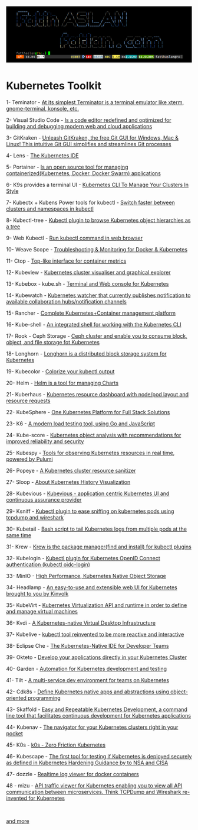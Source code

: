 # ![](bh.png)

# Kubernetes Toolkit


1- Teminator - [At its simplest Terminator is a terminal emulator like xterm, gnome-terminal, konsole, etc.](https://terminator-gtk3.readthedocs.io/en/latest/) <br>

2- Visual Studio Code - [Is a code editor redefined and optimized for building and debugging modern web and cloud applications](https://code.visualstudio.com/download) <br>

3- GitKraken - [Unleash GitKraken, the free Git GUI for Windows, Mac & Linux! This intuitive Git GUI simplifies and streamlines Git processes](https://www.gitkraken.com/download) <br>

4- Lens - [The Kubernetes IDE](https://github.com/lensapp/lens) <br>

5- Portainer - [Is an open source tool for managing containerized(Kubernetes, Docker, Docker Swarm) applications](https://github.com/portainer/k8s) <br>

6- K9s provides a terminal UI - [Kubernetes CLI To Manage Your Clusters In Style](https://github.com/derailed/k9s) <br>

7- Kubectx + Kubens Power tools for kubectl - [Switch faster between clusters and namespaces in kubectl](https://github.com/ahmetb/kubectx) <br>

8- Kubectl-tree - [Kubectl plugin to browse Kubernetes object hierarchies as a tree](https://github.com/ahmetb/kubectl-tree) <br>

9- Web Kubectl - [Run kubectl command in web browser](https://github.com/KubeOperator/webkubectl) <br>

10- Weave Scope - [Troubleshooting & Monitoring for Docker & Kubernetes](https://github.com/weaveworks/scope) <br>

11- Ctop - [Top-like interface for container metrics](https://github.com/bcicen/ctop) <br>

12- Kubeview - [Kubernetes cluster visualiser and graphical explorer](https://github.com/benc-uk/kubeview) <br>

13- Kubebox - kube.sh - [Terminal and Web console for Kubernetes](https://github.com/astefanutti/kubebox) <br>

14- Kubewatch - [Kubernetes watcher that currently publishes notification to available collaboration hubs/notification channels](https://github.com/bitnami-labs/kubewatch) <br>

15- Rancher - [Complete Kubernetes+Container management platform](https://github.com/rancher/rancher) <br>

16- Kube-shell - [An integrated shell for working with the Kubernetes CLI](https://github.com/cloudnativelabs/kube-shell) <br>

17- Rook - Ceph Storage - [Ceph cluster and enable you to consume block, object, and file storage fot Kubernetes](https://rook.io/docs/rook/v1.5/ceph-quickstart.html) <br>

18- Longhorn - [Longhorn is a distributed block storage system for Kubernetes](https://github.com/longhorn/longhorn) <br>

19- Kubecolor - [Colorize your kubectl output](https://github.com/dty1er/kubecolor) <br>

20- Helm - [Helm is a tool for managing Charts](https://github.com/helm/helm) <br>

21- Kuberhaus - [Kubernetes resource dashboard with node/pod layout and resource requests](https://github.com/stevelacy/kuberhaus) <br>

22- KubeSphere - [One Kubernetes Platform for Full Stack Solutions](https://kubesphere.io/) <br>

23- K6 - [A modern load testing tool, using Go and JavaScript](https://github.com/k6io/k6) <br>

24- Kube-score - [Kubernetes object analysis with recommendations for improved reliability and security](https://github.com/zegl/kube-score) <br>

25- Kubespy - [Tools for observing Kubernetes resources in real time, powered by Pulumi](https://github.com/pulumi/kubespy) <br>

26- Popeye - [A Kubernetes cluster resource sanitizer](https://github.com/derailed/popeye) <br>

27- Sloop - [About Kubernetes History Visualization](https://github.com/salesforce/sloop) <br>

28- Kubevious - [Kubevious - application centric Kubernetes UI and continuous assurance provider](https://github.com/kubevious/kubevious) <br>

29- Ksniff - [Kubectl plugin to ease sniffing on kubernetes pods using tcpdump and wireshark](https://github.com/eldadru/ksniff) <br>

30- Kubetail - [Bash script to tail Kubernetes logs from multiple pods at the same time ](https://github.com/johanhaleby/kubetail) <br>

31- Krew - [Krew is the package manager(find and install) for kubectl plugins](https://github.com/kubernetes-sigs/krew) <br>

32- Kubelogin - [Kubectl plugin for Kubernetes OpenID Connect authentication (kubectl oidc-login)](https://github.com/int128/kubelogin) <br>

33- MinIO - [High Performance, Kubernetes Native Object Storage](https://github.com/minio/minio) <br>

34- Headlamp - [An easy-to-use and extensible web UI for Kubernetes brought to you by Kinvolk](https://github.com/kinvolk/headlamp) <br>

35- KubeVirt - [Kubernetes Virtualization API and runtime in order to define and manage virtual machines](https://github.com/kubevirt/kubevirt) <br>

36- Kvdi - [A Kubernetes-native Virtual Desktop Infrastructure](https://github.com/kvdi/kvdi) <br>

37- Kubelive - [kubectl tool reinvented to be more reactive and interactive](https://github.com/ameerthehacker/kubelive) <br>

38- Eclipse Che - [The Kubernetes-Native IDE for Developer Teams](https://github.com/eclipse/che) <br>

39- Okteto - [Develop your applications directly in your Kubernetes Cluster](https://github.com/okteto/okteto) <br>

40- Garden - [Automation for Kubernetes development and testing](https://github.com/garden-io/garden) <br>

41- Tilt - [A multi-service dev environment for teams on Kubernetes](https://github.com/tilt-dev/tilt) <br>

42- Cdk8s - [Define Kubernetes native apps and abstractions using object-oriented programming](https://github.com/cdk8s-team/cdk8s) <br>

43- Skaffold - [Easy and Repeatable Kubernetes Development, a command line tool that facilitates continuous development for Kubernetes applications](https://github.com/GoogleContainerTools/skaffold) <br>

44- Kubenav - [The navigator for your Kubernetes clusters right in your pocket](https://github.com/kubenav/kubenav) <br>

45- K0s - [k0s - Zero Friction Kubernetes](https://github.com/k0sproject/k0s) <br>

46- Kubescape - [The first tool for testing if Kubernetes is deployed securely as defined in Kubernetes Hardening Guidance by to NSA and CISA](https://github.com/armosec/kubescape) <br>

47- dozzle - [Realtime log viewer for docker containers](https://github.com/amir20/dozzle) <br>

48 - mizu - [API traffic viewer for Kubernetes enabling you to view all API communication between microservices. Think TCPDump and Wireshark re-invented for Kubernetes ](https://github.com/up9inc/mizu) <br>

<br>

[and more](https://collabnix.github.io/kubetools/)
